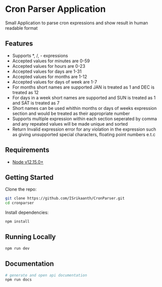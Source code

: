 # Cron Parser Application

Small Application to parse cron expressions and show result in human readable format

## Features

 - Supports *, /, - expressions
 - Accepted values for minutes are 0-59
 - Accepted values for hours are 0-23
 - Accepted values for days are 1-31
 - Accepted values for months are 1-12
 - Accepted values for days of week are 1-7
 - For months short names are supported JAN is treated as 1 and DEC is treated as 12
 - For days in a week short names are supported and SUN is treated as 1 and SAT is treated as 7
 - Short names can be used whithin months or days of weeks expression section and would be treated as their appropriate number
 - Supports multiple expression within each section seperated by comma and any repeated values will be made unique and sorted
 - Return Invalid expression error for any violation in the expression such as giving unsupported special characters, floating point numbers e.t.c

## Requirements

 - [Node v12.15.0+](https://nodejs.org/en/download/current/)

## Getting Started

Clone the repo:

```bash
git clone https://github.com/ISrikaanth/CronParser.git
cd cronparser
```

Install dependencies:

```bash
npm install
```

## Running Locally

```bash
npm run dev
```

## Documentation

```bash
# generate and open api documentation
npm run docs
```
